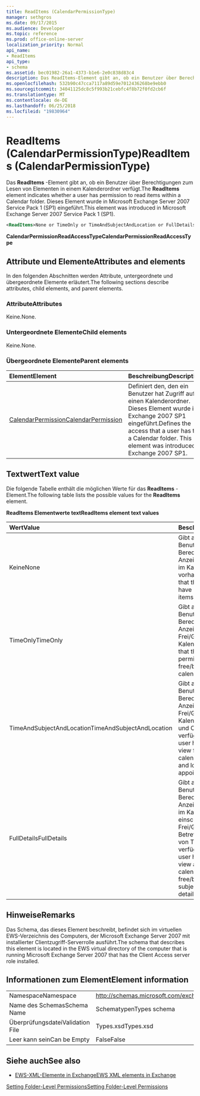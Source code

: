 ```yaml
---
title: ReadItems (CalendarPermissionType)
manager: sethgros
ms.date: 09/17/2015
ms.audience: Developer
ms.topic: reference
ms.prod: office-online-server
localization_priority: Normal
api_name:
- ReadItems
api_type:
- schema
ms.assetid: bec01982-26a1-4373-b1e6-2e0c838d83c4
description: Das ReadItems-Element gibt an, ob ein Benutzer über Berechtigungen zum Lesen von Elementen in einem Kalenderordner verfügt. Dieses Element wurde in Microsoft Exchange Server 2007 Service Pack 1 (SP1) eingeführt.
ms.openlocfilehash: 532b90c47cca7117a89d59e7012436268be9ebb0
ms.sourcegitcommit: 34041125dc8c5f993b21cebfc4f8b72f0fd2cb6f
ms.translationtype: MT
ms.contentlocale: de-DE
ms.lasthandoff: 06/25/2018
ms.locfileid: "19830964"
---
```

# <a name="readitems-calendarpermissiontype"></a><span data-ttu-id="610e8-104">ReadItems (CalendarPermissionType)</span><span class="sxs-lookup"><span data-stu-id="610e8-104">ReadItems (CalendarPermissionType)</span></span>

<span data-ttu-id="610e8-105">Das **ReadItems** -Element gibt an, ob ein Benutzer über Berechtigungen zum Lesen von Elementen in einem Kalenderordner verfügt.</span><span class="sxs-lookup"><span data-stu-id="610e8-105">The **ReadItems** element indicates whether a user has permission to read items within a Calendar folder.</span></span> <span data-ttu-id="610e8-106">Dieses Element wurde in Microsoft Exchange Server 2007 Service Pack 1 (SP1) eingeführt.</span><span class="sxs-lookup"><span data-stu-id="610e8-106">This element was introduced in Microsoft Exchange Server 2007 Service Pack 1 (SP1).</span></span> 
  
```xml
<ReadItems>None or TimeOnly or TimeAndSubjectAndLocation or FullDetails</ReadItems>
```

 <span data-ttu-id="610e8-107">**CalendarPermissionReadAccessType**</span><span class="sxs-lookup"><span data-stu-id="610e8-107">**CalendarPermissionReadAccessType**</span></span>
## <a name="attributes-and-elements"></a><span data-ttu-id="610e8-108">Attribute und Elemente</span><span class="sxs-lookup"><span data-stu-id="610e8-108">Attributes and elements</span></span>

<span data-ttu-id="610e8-109">In den folgenden Abschnitten werden Attribute, untergeordnete und übergeordnete Elemente erläutert.</span><span class="sxs-lookup"><span data-stu-id="610e8-109">The following sections describe attributes, child elements, and parent elements.</span></span>
  
### <a name="attributes"></a><span data-ttu-id="610e8-110">Attribute</span><span class="sxs-lookup"><span data-stu-id="610e8-110">Attributes</span></span>

<span data-ttu-id="610e8-111">Keine.</span><span class="sxs-lookup"><span data-stu-id="610e8-111">None.</span></span>
  
### <a name="child-elements"></a><span data-ttu-id="610e8-112">Untergeordnete Elemente</span><span class="sxs-lookup"><span data-stu-id="610e8-112">Child elements</span></span>

<span data-ttu-id="610e8-113">Keine.</span><span class="sxs-lookup"><span data-stu-id="610e8-113">None.</span></span>
  
### <a name="parent-elements"></a><span data-ttu-id="610e8-114">Übergeordnete Elemente</span><span class="sxs-lookup"><span data-stu-id="610e8-114">Parent elements</span></span>

|<span data-ttu-id="610e8-115">**Element**</span><span class="sxs-lookup"><span data-stu-id="610e8-115">**Element**</span></span>|<span data-ttu-id="610e8-116">**Beschreibung**</span><span class="sxs-lookup"><span data-stu-id="610e8-116">**Description**</span></span>|
|:-----|:-----|
|[<span data-ttu-id="610e8-117">CalendarPermission</span><span class="sxs-lookup"><span data-stu-id="610e8-117">CalendarPermission</span></span>](calendarpermission.md) <br/> |<span data-ttu-id="610e8-p103">Definiert den, den ein Benutzer hat Zugriff auf einen Kalenderordner. Dieses Element wurde in Exchange 2007 SP1 eingeführt.</span><span class="sxs-lookup"><span data-stu-id="610e8-p103">Defines the access that a user has to a Calendar folder. This element was introduced in Exchange 2007 SP1.</span></span>  <br/> |
   
## <a name="text-value"></a><span data-ttu-id="610e8-120">Textwert</span><span class="sxs-lookup"><span data-stu-id="610e8-120">Text value</span></span>

<span data-ttu-id="610e8-121">Die folgende Tabelle enthält die möglichen Werte für das **ReadItems** -Element.</span><span class="sxs-lookup"><span data-stu-id="610e8-121">The following table lists the possible values for the **ReadItems** element.</span></span> 
  
<span data-ttu-id="610e8-122">**ReadItems Elementwerte text**</span><span class="sxs-lookup"><span data-stu-id="610e8-122">**ReadItems element text values**</span></span>

|<span data-ttu-id="610e8-123">**Wert**</span><span class="sxs-lookup"><span data-stu-id="610e8-123">**Value**</span></span>|<span data-ttu-id="610e8-124">**Beschreibung**</span><span class="sxs-lookup"><span data-stu-id="610e8-124">**Description**</span></span>|
|:-----|:-----|
|<span data-ttu-id="610e8-125">Keine</span><span class="sxs-lookup"><span data-stu-id="610e8-125">None</span></span>  <br/> |<span data-ttu-id="610e8-126">Gibt an, dass der Benutzer die Berechtigung zum Anzeigen von Elementen im Kalender nicht vorhanden ist.</span><span class="sxs-lookup"><span data-stu-id="610e8-126">Indicates that the user does not have permission to view items in the calendar.</span></span>  <br/> |
|<span data-ttu-id="610e8-127">TimeOnly</span><span class="sxs-lookup"><span data-stu-id="610e8-127">TimeOnly</span></span>  <br/> |<span data-ttu-id="610e8-128">Gibt an, dass der Benutzer die Berechtigung zum Anzeigen der nur Frei/Gebucht-Zeit im Kalender hat.</span><span class="sxs-lookup"><span data-stu-id="610e8-128">Indicates that the user has permission to view only free/busy time in the calendar.</span></span>  <br/> |
|<span data-ttu-id="610e8-129">TimeAndSubjectAndLocation</span><span class="sxs-lookup"><span data-stu-id="610e8-129">TimeAndSubjectAndLocation</span></span>  <br/> |<span data-ttu-id="610e8-130">Gibt an, dass der Benutzer über die Berechtigung zum Anzeigen von Frei/Gebucht-Zeit in den Kalender und den Betreff und Ort von Terminen verfügt.</span><span class="sxs-lookup"><span data-stu-id="610e8-130">Indicates that the user has permission to view free/busy time in the calendar and the subject and location of appointments.</span></span>  <br/> |
|<span data-ttu-id="610e8-131">FullDetails</span><span class="sxs-lookup"><span data-stu-id="610e8-131">FullDetails</span></span>  <br/> |<span data-ttu-id="610e8-132">Gibt an, dass der Benutzer die Berechtigung zum Anzeigen aller Elemente im Kalender, einschließlich der Frei/Gebucht-Zeit und Betreff, Ort und Details von Terminen verfügt.</span><span class="sxs-lookup"><span data-stu-id="610e8-132">Indicates that the user has permission to view all items in the calendar, including free/busy time and subject, location, and details of appointments.</span></span>  <br/> |
   
## <a name="remarks"></a><span data-ttu-id="610e8-133">Hinweise</span><span class="sxs-lookup"><span data-stu-id="610e8-133">Remarks</span></span>

<span data-ttu-id="610e8-134">Das Schema, das dieses Element beschreibt, befindet sich im virtuellen EWS-Verzeichnis des Computers, der Microsoft Exchange Server 2007 mit installierter Clientzugriff-Serverrolle ausführt.</span><span class="sxs-lookup"><span data-stu-id="610e8-134">The schema that describes this element is located in the EWS virtual directory of the computer that is running Microsoft Exchange Server 2007 that has the Client Access server role installed.</span></span>
  
## <a name="element-information"></a><span data-ttu-id="610e8-135">Informationen zum Element</span><span class="sxs-lookup"><span data-stu-id="610e8-135">Element information</span></span>

|||
|:-----|:-----|
|<span data-ttu-id="610e8-136">Namespace</span><span class="sxs-lookup"><span data-stu-id="610e8-136">Namespace</span></span>  <br/> |http://schemas.microsoft.com/exchange/services/2006/types  <br/> |
|<span data-ttu-id="610e8-137">Name des Schemas</span><span class="sxs-lookup"><span data-stu-id="610e8-137">Schema Name</span></span>  <br/> |<span data-ttu-id="610e8-138">Schematypen</span><span class="sxs-lookup"><span data-stu-id="610e8-138">Types schema</span></span>  <br/> |
|<span data-ttu-id="610e8-139">Überprüfungsdatei</span><span class="sxs-lookup"><span data-stu-id="610e8-139">Validation File</span></span>  <br/> |<span data-ttu-id="610e8-140">Types.xsd</span><span class="sxs-lookup"><span data-stu-id="610e8-140">Types.xsd</span></span>  <br/> |
|<span data-ttu-id="610e8-141">Leer kann sein</span><span class="sxs-lookup"><span data-stu-id="610e8-141">Can be Empty</span></span>  <br/> |<span data-ttu-id="610e8-142">False</span><span class="sxs-lookup"><span data-stu-id="610e8-142">False</span></span>  <br/> |
   
## <a name="see-also"></a><span data-ttu-id="610e8-143">Siehe auch</span><span class="sxs-lookup"><span data-stu-id="610e8-143">See also</span></span>



- [<span data-ttu-id="610e8-144">EWS-XML-Elemente in Exchange</span><span class="sxs-lookup"><span data-stu-id="610e8-144">EWS XML elements in Exchange</span></span>](ews-xml-elements-in-exchange.md)


[<span data-ttu-id="610e8-145">Setting Folder-Level Permissions</span><span class="sxs-lookup"><span data-stu-id="610e8-145">Setting Folder-Level Permissions</span></span>](http://msdn.microsoft.com/library/c7530e86-5112-401c-b10a-9c054ae59f07%28Office.15%29.aspx)

